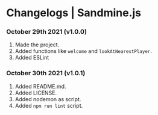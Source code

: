 # Changelogs | Sandmine.js

### October 29th 2021 (v1.0.0)

1. Made the project.
2. Added functions like `welcome` and `lookAtNearestPlayer`.
3. Added ESLint

### October 30th 2021 (v1.0.1)

1. Added README.md.
2. Added LICENSE.
3. Added nodemon as script.
4. Added `npm run lint` script.